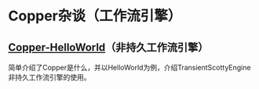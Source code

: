 # Copper杂谈（工作流引擎）

## [Copper-HelloWorld](copper-example-hello-world)（非持久工作流引擎）

简单介绍了Copper是什么，并以HelloWorld为例，介绍TransientScottyEngine非持久工作流引擎的使用。